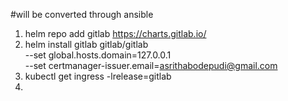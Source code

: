 #will be converted through ansible 
1) helm repo add gitlab https://charts.gitlab.io/
2) helm install gitlab gitlab/gitlab \
  --set global.hosts.domain=127.0.0.1 \
  --set certmanager-issuer.email=asrithabodepudi@gmail.com
3) kubectl get ingress -lrelease=gitlab
4) 